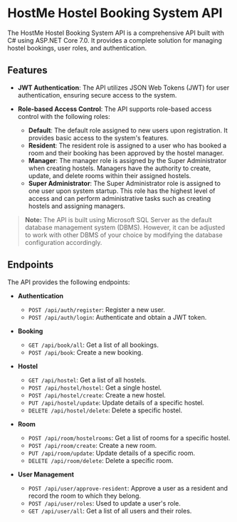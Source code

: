 # HostMe Hostel Booking System API

The HostMe Hostel Booking System API is a comprehensive API built with C# using ASP.NET Core 7.0. It provides a complete solution for managing hostel bookings, user roles, and authentication.

## Features

- **JWT Authentication**: The API utilizes JSON Web Tokens (JWT) for user authentication, ensuring secure access to the system.
- **Role-based Access Control**: The API supports role-based access control with the following roles:

  - **Default**: The default role assigned to new users upon registration. It provides basic access to the system's features.
  - **Resident**: The resident role is assigned to a user who has booked a room and their booking has been approved by the hostel manager.
  - **Manager**: The manager role is assigned by the Super Administrator when creating hostels. Managers have the authority to create, update, and delete rooms within their assigned hostels.
  - **Super Administrator**: The Super Administrator role is assigned to one user upon system startup. This role has the highest level of access and can perform administrative tasks such as creating hostels and assigning managers.

> **Note:** The API is built using Microsoft SQL Server as the default database management system (DBMS). However, it can be adjusted to work with other DBMS of your choice by modifying the database configuration accordingly.

## Endpoints

The API provides the following endpoints:

- **Authentication**

  - `POST /api/auth/register`: Register a new user.
  - `POST /api/auth/login`: Authenticate and obtain a JWT token.

- **Booking**

  - `GET /api/book/all`: Get a list of all bookings.
  - `POST /api/book`: Create a new booking.

- **Hostel**

  - `GET /api/hostel`: Get a list of all hostels.
  - `POST /api/hostel/hostel`: Get a single hostel.
  - `POST /api/hostel/create`: Create a new hostel.
  - `PUT /api/hostel/update`: Update details of a specific hostel.
  - `DELETE /api/hostel/delete`: Delete a specific hostel.

- **Room**

  - `POST /api/room/hostelrooms`: Get a list of rooms for a specific hostel.
  - `POST /api/room/create`: Create a new room.
  - `PUT /api/room/update`: Update details of a specific room.
  - `DELETE /api/room/delete`: Delete a specific room.

- **User Management**
  - `POST /api/user/approve-resident`: Approve a user as a resident and record the room to which they belong.
  - `POST /api/user/roles`: Used to update a user's role.
  - `GET /api/user/all`: Get a list of all users and their roles.
